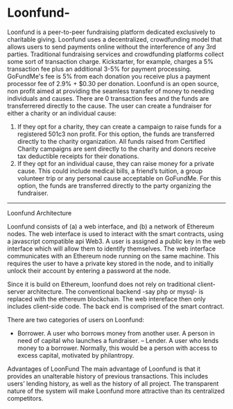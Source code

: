 # Loonfund-
Loonfund is a peer-to-peer fundraising platform dedicated exclusively to charitable giving. Loonfund uses a decentralized, crowdfunding model that allows users to send payments online without the interference of any 3rd parties. Traditional fundraising services and crowdfunding platforms collect some sort of transaction charge. Kickstarter, for example, charges a 5% transaction fee plus an additional 3-5% for payment processing. GoFundMe's fee is 5% from each donation you receive plus a payment processor fee of 2.9% + $0.30 per donation.
Loonfund is an open source, non profit aimed at providing the seamless transfer of money to needing individuals and causes. There are 0 transaction fees and the funds are transferrered directly to the cause. 
The user can create a fundraiser for either a charity or an individual cause:
1) If they opt for a charity, they can create a campaign to raise funds for a registered 501c3 non profit. For this option, the funds are   transferred directly to the charity organization.
  All funds raised from Certified Charity campaigns are sent directly to the charity and donors receive tax deductible receipts for their   donations.
2) If they opt for an individual cause, they can raise money for a private cause. This could include medical bills, a friend’s tuition, a group volunteer trip or any personal cause acceptable on GoFundMe. For this option, the funds are transferred directly to the party organizing the fundraiser.  
----
Loonfund  Architecture

Loonfund consists of (a) a web interface, and (b) a
network of Ethereum nodes. The web interface is used to interact with the smart
contracts, using a javascript compatible api Web3. A user is assigned a public key in the web interface which will allow them to identify themselves.
The web interface communicates with an Ethereum node running on the same
machine. This requires the user to have a private key stored in the node, and to
initially unlock their account by entering a password at the node.

Since it is build on Ethereum, loonfund does not rely on traditional client-server architecture. The conventional backend -say php or mysql- is replaced with the ethereum blockchain. The web intereface then only includes client-side code. The back end is comprised of the smart contract.

There are two categories of users on Loonfund:

- Borrower. A user who borrows money from another user. A person in  need of capital who launches a fundraiser.
– Lender. A user who lends money to a borrower. Normally, this would be
a person with access to excess capital, motivated by philantropy.


Advantages of LoonFund 
 The main advantage of Loonfund is that it provides an unalterable history of previous transactions. This includes users’ lending history, as well as the history of all project. The transparent nature of the system will make Loonfund more attractive than its centralized competitors. 
